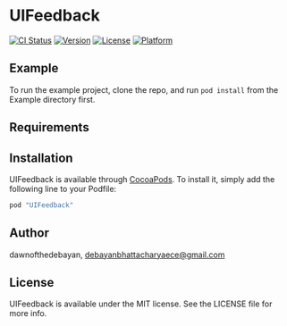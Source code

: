 # UIFeedback

[![CI Status](http://img.shields.io/travis/dawnofthedebayan/UIFeedback.svg?style=flat)](https://travis-ci.org/dawnofthedebayan/UIFeedback)
[![Version](https://img.shields.io/cocoapods/v/UIFeedback.svg?style=flat)](http://cocoapods.org/pods/UIFeedback)
[![License](https://img.shields.io/cocoapods/l/UIFeedback.svg?style=flat)](http://cocoapods.org/pods/UIFeedback)
[![Platform](https://img.shields.io/cocoapods/p/UIFeedback.svg?style=flat)](http://cocoapods.org/pods/UIFeedback)

## Example

To run the example project, clone the repo, and run `pod install` from the Example directory first.

## Requirements

## Installation

UIFeedback is available through [CocoaPods](http://cocoapods.org). To install
it, simply add the following line to your Podfile:

```ruby
pod "UIFeedback"
```

## Author

dawnofthedebayan, debayanbhattacharyaece@gmail.com

## License

UIFeedback is available under the MIT license. See the LICENSE file for more info.
